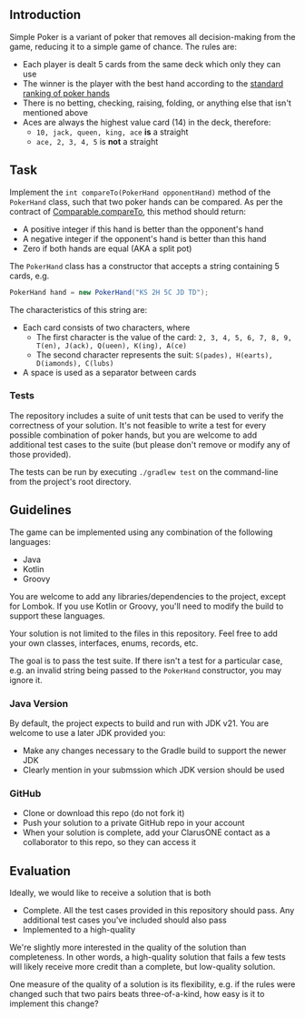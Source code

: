 ## Introduction
Simple Poker is a variant of poker that removes all decision-making from the game,
reducing it to a simple game of chance. The rules are:

- Each player is dealt 5 cards from the same deck which only they can use
- The winner is the player with the best hand according to the [standard ranking of poker hands](https://en.wikipedia.org/wiki/List_of_poker_hands)
- There is no betting, checking, raising, folding, or anything else that isn't mentioned above
- Aces are always the highest value card (14) in the deck, therefore: 
  - `10, jack, queen, king, ace` **is** a straight
  - `ace, 2, 3, 4, 5` is **not** a straight

## Task
Implement the `int compareTo(PokerHand opponentHand)` method of the `PokerHand` class, such that two poker hands
can be compared. As per the contract of [Comparable.compareTo](https://docs.oracle.com/en/java/javase/21/docs/api/java.base/java/lang/Comparable.html#compareTo(T)), 
this method should return:

- A positive integer if this hand is better than the opponent's hand 
- A negative integer if the opponent's hand is better than this hand
- Zero if both hands are equal (AKA a split pot) 

The `PokerHand` class has a constructor that accepts a string containing 5 cards, e.g.

```java
PokerHand hand = new PokerHand("KS 2H 5C JD TD");
```

The characteristics of this string are:

- Each card consists of two characters, where
  - The first character is the value of the card: `2, 3, 4, 5, 6, 7, 8, 9, T(en), J(ack), Q(ueen), K(ing), A(ce)`
  - The second character represents the suit: `S(pades), H(earts), D(iamonds), C(lubs)`
- A space is used as a separator between cards

### Tests
The repository includes a suite of unit tests that can be used to verify the correctness of your solution. It's 
not feasible to write a test for every possible combination of poker hands, but you are welcome to add additional test
cases to the suite (but please don't remove or modify any of those provided). 

The tests can be run by executing `./gradlew test` on the command-line from the project's root directory.

## Guidelines
The game can be implemented using any combination of the following languages: 
- Java 
- Kotlin
- Groovy 

You are welcome to add any libraries/dependencies to the project, except for Lombok. If you use Kotlin or Groovy, you'll need to modify the 
build to support these languages.

Your solution is not limited to the files in this repository. Feel free to add your own classes, interfaces, enums, records, etc. 

The goal is to pass the test suite. If there isn't a test for a particular case, e.g. an invalid string being passed to the `PokerHand` constructor, you may ignore it.

### Java Version
By default, the project expects to build and run with JDK v21. You are welcome to use a later JDK provided you:
- Make any changes necessary to the Gradle build to support the newer JDK
- Clearly mention in your submssion which JDK version should be used

### GitHub
- Clone or download this repo (do not fork it)
- Push your solution to a private GitHub repo in your account
- When your solution is complete, add your ClarusONE contact as a collaborator to this repo, so they can access it

## Evaluation
Ideally, we would like to receive a solution that is both

- Complete. All the test cases provided in this repository should pass. Any additional test cases you've included should
  also pass
- Implemented to a high-quality 

We're slightly more interested in the quality of the solution than completeness. In other words, a high-quality solution that 
fails a few tests will likely receive more credit than a complete, but low-quality solution.

One measure of the quality of a solution is its flexibility, e.g. if the rules were changed such that two pairs beats three-of-a-kind, how easy is it to implement this change?
